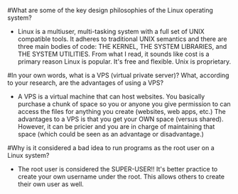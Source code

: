 #What are some of the key design philosophies of the Linux operating system?

* Linux is a multiuser, multi-tasking system with a full set of UNIX compatible tools. It adheres to traditional UNIX semantics and there are three main bodies of code: THE KERNEL, THE SYSTEM LIBRARIES, and THE SYSTEM UTILITIES. From what I read, it sounds like cost is a primary reason Linux is popular. It's free and flexible. Unix is proprietary. 


#In your own words, what is a VPS (virtual private server)? What, according to your research, are the advantages of using a VPS?

* A VPS is a virtual machine that can host websites. You basically purchase a chunk of space so you or anyone you give permission to can access the files for anything you create (websites, web apps, etc.) The advantages to a VPS is that you get your OWN space (versus shared). However, it can be pricier and you are in charge of maintaining that space (which could be seen as an advantage or disadvantage.)

#Why is it considered a bad idea to run programs as the root user on a Linux system?

* The root user is considered the SUPER-USER!! It's better practice to create your own username under the root. This allows others to create their own user as well. 